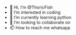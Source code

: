 - 👋 Hi, I’m @ThoricFish
- 👀 I’m interested in coding
- 🌱 I’m currently learning python 
- 💞️ I’m looking to collaborate on 
- 📫 How to reach me whatsapp

<!---
ThoricFish/ThoricFish is a ✨ special ✨ repository because its `README.md` (this file) appears on your GitHub profile.
You can click the Preview link to take a look at your changes.
--->
